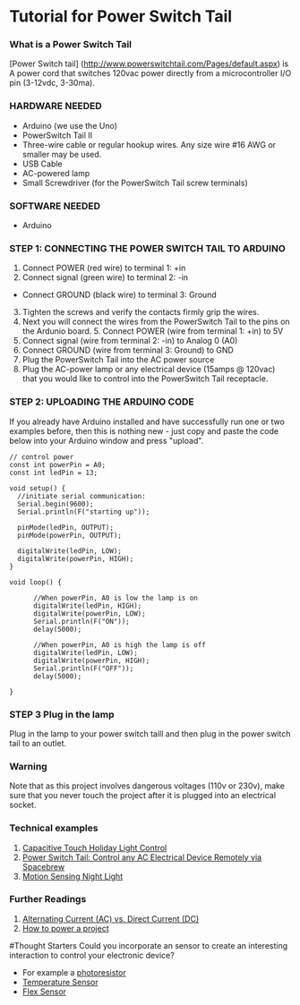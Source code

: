 # Tutorial for Power Switch Tail

### What is a Power Switch Tail
[Power Switch tail] (http://www.powerswitchtail.com/Pages/default.aspx) is A power cord that switches 120vac power directly from a microcontroller I/O pin (3-12vdc, 3-30ma).

### HARDWARE NEEDED
- Arduino (we use the Uno)
- PowerSwitch Tail II
- Three-wire cable or regular hookup wires. Any size wire #16 AWG or smaller may be used.
- USB Cable
- AC-powered lamp
- Small Screwdriver (for the PowerSwitch Tail screw terminals)

### SOFTWARE NEEDED
- Arduino

### STEP 1: CONNECTING THE POWER SWITCH TAIL TO ARDUINO
1. Connect POWER (red wire) to terminal 1: +in
2. Connect signal (green wire) to terminal 2: -in
- Connect GROUND (black wire) to terminal 3: Ground
3. Tighten the screws and verify the contacts firmly grip the wires.
4. Next you will connect the wires from the PowerSwitch Tail to the pins on the Ardunio board. 5. Connect POWER (wire from terminal 1: +in)  to 5V
6. Connect signal (wire from terminal 2: -in) to Analog 0 (A0)
7. Connect GROUND (wire from terminal 3: Ground) to GND
8. Plug the PowerSwitch Tail into the AC power source
9. Plug the AC-power lamp or any electrical device (15amps @ 120vac) that you would like to control into the PowerSwitch Tail receptacle.

### STEP 2: UPLOADING THE ARDUINO CODE
If you already have Arduino installed and have successfully run one or two examples before, then this is nothing new - just copy and paste the code below into your Arduino window and press "upload".
```
// control power
const int powerPin = A0;
const int ledPin = 13;

void setup() {
  //initiate serial communication:
  Serial.begin(9600);
  Serial.println(F("starting up"));

  pinMode(ledPin, OUTPUT);
  pinMode(powerPin, OUTPUT);

  digitalWrite(ledPin, LOW);
  digitalWrite(powerPin, HIGH);
}  

void loop() {

      //When powerPin, A0 is low the lamp is on
      digitalWrite(ledPin, HIGH);
      digitalWrite(powerPin, LOW);
      Serial.println(F("ON"));
      delay(5000);

      //When powerPin, A0 is high the lamp is off
      digitalWrite(ledPin, LOW);
      digitalWrite(powerPin, HIGH);
      Serial.println(F("OFF"));
      delay(5000);

}
```
### STEP 3 Plug in the lamp
Plug in the lamp to your power switch taill and then plug in the power switch tail to an outlet.
### Warning
Note that as this project involves dangerous voltages (110v or 230v), make sure that you never touch the project after it is plugged into an electrical socket.

### Technical examples
1. [Capacitive Touch Holiday Light Control](https://learn.adafruit.com/capacitive-touch-holiday-light-control?view=allp)
2. [Power Switch Tail: Control any AC Electrical Device Remotely via Spacebrew](http://docs.spacebrew.cc/tutorials/2013/2/6/power-switch-tail-contorl-any-ac-electrical-device-remotely-via-spacebrew)
3. [Motion Sensing Night Light](http://learn.robotgeek.com/demo-code/109-motion-sensor-nightlight.html)

### Further Readings
1. [Alternating Current (AC) vs. Direct Current (DC)](https://learn.sparkfun.com/tutorials/alternating-current-ac-vs-direct-current-dc)
2. [How to power a project](https://learn.sparkfun.com/tutorials/how-to-power-a-project)

#Thought Starters
Could you incorporate an sensor to create an interesting interaction to control your electronic device?
- For example a [photoresistor](https://learn.sparkfun.com/tutorials/sik-experiment-guide-for-arduino---v32/all#experiment-6-reading-a-photoresistor)
- [Temperature Sensor](https://learn.sparkfun.com/tutorials/sik-experiment-guide-for-arduino---v32/all#experiment-7-reading-a-temperature-sensor)
- [Flex Sensor](https://learn.sparkfun.com/tutorials/sik-experiment-guide-for-arduino---v32/all#experiment-9-using-a-flex-sensor)
